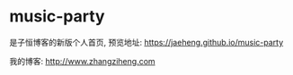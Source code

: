 # music-party

是子恒博客的新版个人首页, 预览地址: https://jaeheng.github.io/music-party

我的博客: http://www.zhangziheng.com
